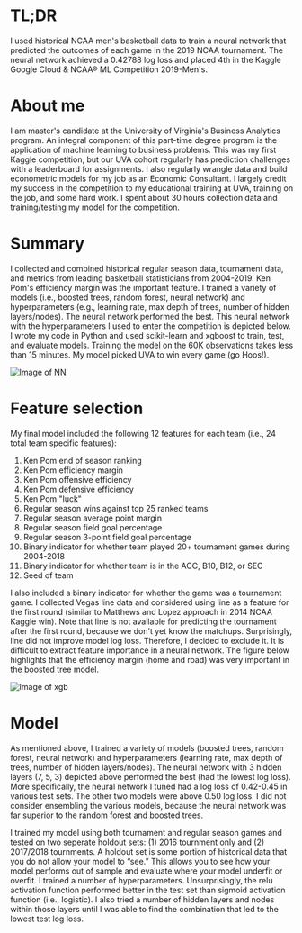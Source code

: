 # TL;DR
I used historical NCAA men's basketball data to train a neural network that predicted the outcomes of each game in the 2019 NCAA tournament. The neural network achieved a 0.42788 log loss and placed 4th in the Kaggle Google Cloud & NCAA® ML Competition 2019-Men's.

# About me
I am master's candidate at the University of Virginia's Business Analytics program. An integral component of this part-time degree program is the application of machine learning to business problems. This was my first Kaggle competition, but our UVA cohort regularly has prediction challenges with a leaderboard for assignments. I also regularly wrangle data and build econometric models for my job as an Economic Consultant. I largely credit my success in the competition to my educational training at UVA, training on the job, and some hard work. I spent about 30 hours collection data and training/testing my model for the competition.

# Summary
I collected and combined historical regular season data, tournament data, and metrics from leading basketball statisticians from 2004-2019. Ken Pom's efficiency margin was the important feature. I trained a variety of models (i.e., boosted trees, random forest, neural network) and hyperparameters (e.g., learning rate, max depth of trees, number of hidden layers/nodes). The neural network performed the best. This neural network with the hyperparameters I used to enter the competition is depicted below. I wrote my code in Python and used scikit-learn and xgboost to train, test, and evaluate models. Training the model on the 60K observations takes less than 15 minutes. My model picked UVA to win every game (go Hoos!). 

![Image of NN](https://user-images.githubusercontent.com/49622342/56206156-b219e080-6019-11e9-9fbb-130a5ed24ce1.PNG)

# Feature selection
My final model included the following 12 features for each team (i.e., 24 total team specific features):
1. Ken Pom end of season ranking
2. Ken Pom efficiency margin
3. Ken Pom offensive efficiency
4. Ken Pom defensive efficiency
5. Ken Pom "luck"
6. Regular season wins against top 25 ranked teams
7. Regular season average point margin
8. Regular season field goal percentage
9. Regular season 3-point field goal percentage
10. Binary indicator for whether team played 20+ tournament games during 2004-2018
11. Binary indicator for whether team is in the ACC, B10, B12, or SEC
12. Seed of team

I also included a binary indicator for whether the game was a tournament game. I collected Vegas line data and considered using line as a feature for the first round (similar to Matthews and Lopez approach in 2014 NCAA Kaggle win). Note that line is not available for predicting the tournament after the first round, because we don't yet know the matchups. Surprisingly, line did not improve model log loss. Therefore, I decided to exclude it. It is difficult to extract feature importance in a neural network. The figure below highlights that the efficiency margin (home and road) was very important in the boosted tree model.

![Image of xgb](https://user-images.githubusercontent.com/49622342/56207337-77fe0e00-601c-11e9-8c53-2a619915f538.PNG)

# Model
As mentioned above, I trained a variety of models (boosted trees, random forest, neural network) and hyperparameters (learning rate, max depth of trees, number of hidden layers/nodes). The neural network with 3 hidden layers (7, 5, 3) depicted above performed the best (had the lowest log loss). More specifically, the neural network I tuned had a log loss of 0.42-0.45 in various test sets. The other two models were above 0.50 log loss. I did not consider ensembling the various models, because the neural network was far superior to the random forest and boosted trees.

I trained my model using both tournament and regular season games and tested on two seperate holdout sets: (1) 2016 tournment only and (2) 2017/2018 tournments. A holdout set is some portion of historical data that you do not allow your model to “see.” This allows you to see how your model performs out of sample and evaluate where your model underfit or overfit. I trained a number of hyperparameters. Unsurprisingly, the relu activation function performed better in the test set than sigmoid activation function (i.e., logistic). I also tried a number of hidden layers and nodes within those layers until I was able to find the combination that led to the lowest test log loss.



